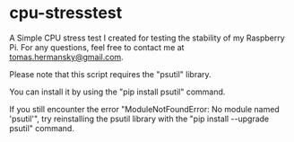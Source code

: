 # cpu-stresstest
A Simple CPU stress test I created for testing the stability of my Raspberry Pi. For any questions, feel free to contact me at tomas.hermansky@gmail.com. 

Please note that this script requires the "psutil" library. 

You can install it by using the "pip install psutil" command. 

If you still encounter the error "ModuleNotFoundError: No module named 'psutil'", try reinstalling the psutil library with the "pip install --upgrade psutil" command.
